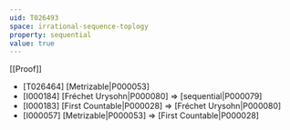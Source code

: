 ```yaml
---
uid: T026493
space: irrational-sequence-toplogy
property: sequential
value: true
---
```

[[Proof]]

* [T026464] [Metrizable|P000053]
* [I000184] [Fréchet Urysohn|P000080] => [sequential|P000079]
* [I000183] [First Countable|P000028] => [Fréchet Urysohn|P000080]
* [I000057] [Metrizable|P000053] => [First Countable|P000028]

